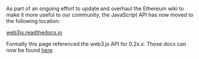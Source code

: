 As part of an ongoing effort to update and overhaul the Ethereum wiki to make it more useful to our community, the JavaScript API has now moved to the following location:

[web3js.readthedocs.io](https://web3js.readthedocs.io/en/v1.2.9/)

Formally this page referenced the web3.js API for 0.2x.x. Those docs can now be found [here](https://github.com/ethereum/web3.js/blob/0.20.7/DOCUMENTATION.md).
